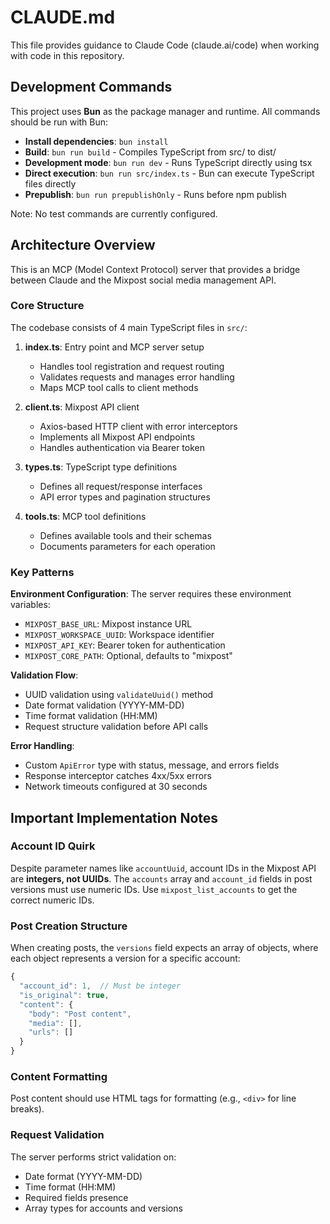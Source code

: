 # CLAUDE.md

This file provides guidance to Claude Code (claude.ai/code) when working with code in this repository.

## Development Commands

This project uses **Bun** as the package manager and runtime. All commands should be run with Bun:

- **Install dependencies**: `bun install`
- **Build**: `bun run build` - Compiles TypeScript from src/ to dist/
- **Development mode**: `bun run dev` - Runs TypeScript directly using tsx
- **Direct execution**: `bun run src/index.ts` - Bun can execute TypeScript files directly
- **Prepublish**: `bun run prepublishOnly` - Runs before npm publish

Note: No test commands are currently configured.

## Architecture Overview

This is an MCP (Model Context Protocol) server that provides a bridge between Claude and the Mixpost social media management API.

### Core Structure

The codebase consists of 4 main TypeScript files in `src/`:

1. **index.ts**: Entry point and MCP server setup
   - Handles tool registration and request routing
   - Validates requests and manages error handling
   - Maps MCP tool calls to client methods

2. **client.ts**: Mixpost API client
   - Axios-based HTTP client with error interceptors
   - Implements all Mixpost API endpoints
   - Handles authentication via Bearer token

3. **types.ts**: TypeScript type definitions
   - Defines all request/response interfaces
   - API error types and pagination structures

4. **tools.ts**: MCP tool definitions
   - Defines available tools and their schemas
   - Documents parameters for each operation

### Key Patterns

**Environment Configuration**: The server requires these environment variables:
- `MIXPOST_BASE_URL`: Mixpost instance URL
- `MIXPOST_WORKSPACE_UUID`: Workspace identifier
- `MIXPOST_API_KEY`: Bearer token for authentication
- `MIXPOST_CORE_PATH`: Optional, defaults to "mixpost"

**Validation Flow**:
- UUID validation using `validateUuid()` method
- Date format validation (YYYY-MM-DD)
- Time format validation (HH:MM)
- Request structure validation before API calls

**Error Handling**:
- Custom `ApiError` type with status, message, and errors fields
- Response interceptor catches 4xx/5xx errors
- Network timeouts configured at 30 seconds

## Important Implementation Notes

### Account ID Quirk
Despite parameter names like `accountUuid`, account IDs in the Mixpost API are **integers, not UUIDs**. The `accounts` array and `account_id` fields in post versions must use numeric IDs. Use `mixpost_list_accounts` to get the correct numeric IDs.

### Post Creation Structure
When creating posts, the `versions` field expects an array of objects, where each object represents a version for a specific account:
```typescript
{
  "account_id": 1,  // Must be integer
  "is_original": true,
  "content": {
    "body": "Post content",
    "media": [],
    "urls": []
  }
}
```

### Content Formatting
Post content should use HTML tags for formatting (e.g., `<div>` for line breaks).

### Request Validation
The server performs strict validation on:
- Date format (YYYY-MM-DD)
- Time format (HH:MM)
- Required fields presence
- Array types for accounts and versions